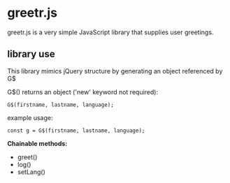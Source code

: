 # greetr.js
greetr.js is a very simple JavaScript library that supplies user greetings.

## library use
This library mimics jQuery structure by generating an object referenced by G$

G$() returns an object ('new' keyword not required):

    G$(firstname, lastname, language);

example usage:

    const g = G$(firstname, lastname, language);

**Chainable methods:**

  * greet()
  * log()
  * setLang()
